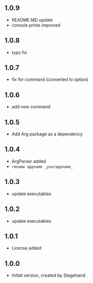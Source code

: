 ## 1.0.9

- README.MD update 
- console prints improved

## 1.0.8

- typo fix

## 1.0.7

- fix for command (converted to option)

## 1.0.6

- add new command

## 1.0.5

- Add Arg package as a dependency

## 1.0.4

- ArgParser added
- `rename appname _yourappname_`

## 1.0.3

- update executables

## 1.0.2

- update executables

## 1.0.1

- License added

## 1.0.0

- Initial version, created by Stagehand
